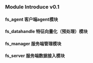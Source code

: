 ### Module Introduce v0.1

#### fs_agent  客户端agent模块


#### fs_datahandle  特征向量化（预处理）模块


#### fs_manager  服务端管理模块

#### fs_server  服务端数据接入模块
